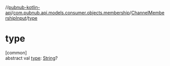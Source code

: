 //[pubnub-kotlin-api](../../../index.md)/[com.pubnub.api.models.consumer.objects.membership](../index.md)/[ChannelMembershipInput](index.md)/[type](type.md)

# type

[common]\
abstract val [type](type.md): [String](https://kotlinlang.org/api/core/kotlin-stdlib/kotlin/-string/index.html)?
